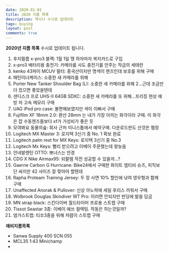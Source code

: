 ```yaml
---
date: 2020-01-01
title: 2020 지름 목록
description: 역시나 수시로 업데이트
tags: buying
layout: post
comments: true
---
```

**2020년 지름 목록**
수시로 업데이트 됩니다.

1. 후지필름 x-pro3 블랙: 1월 1일 땡 하자마자 복지카드로 구입
2. x-pro3 배터리용 충전기: 카메라를 사도 충전기를 안주는 작금의 세태란 
3. kenko 43파이 MCUV 필터: 중국산이지만 명색이 렌즈인데 보호를 위해 구매   
4. 매틴이너케이스: 소중한 새 카메라를 위해
5. Porter New Tanker Shoulder Bag (L): 소중한 새 카메라를 위해 2...근데 조금만 더 컸으면 좋았을텐데
6. 샌디스크 프로 UHS-II 64GB SDXC: 소중한 새 카메라를 또 위해...프리징 현상 예방 차 고속 메모리 구매
7. UAG iPod pro case: 불편해보였지만 색이 이뻐서 구매
8. Fujifilm XF 18mm 2.0: 환산 28mm 는 내가 가장 아끼는 화각이라 구매. 이 화각은 잡 수동렌즈들보다 xf가 가성비가 좋은 듯
9. 모여봐요 동물의숲: 회사 근처 미니스톱에서 예약구매. 다운로드판도 산것은 햄정
10. Logitech MX Master 3: 로지텍 3신기 중 No. 1 확보 완료
11. Logitech palm rest for MX Keys: 로지텍 3신기 중 No.3
12. Logitech Mx Keys: 빨리 받으려고 이베이 주문했는데 왕늦음
13. 안네발렌틴 OTTO: 뽀너스는 안경
14. CDG X Nike Airmax95: 되팔렘 작전 성공할 수 있을까...?
15. Gaerne Carbon G Hurricane: Bike24에서 구매한 화이트 엠티비 슈즈, 피직보단 싸지만 42 사이즈 잘 맞아야 할텐데
16. Rapha Proteam Training Jersey: 두 장 사면 10% 할인에 낚여 영우형과 함께 구매
17. Unaffected Anorak & Pullover: 신상 아노락에 세일 후리스 끼워서 구매
18. Wolbrook Douglas Skindiver WT Pro: 이러면 안되지만 펀딩에 발을 담금
19. MN strap black: 스킨다이버 월드타이머 프로용 스트랩 구매
20. Tissot Seastar 3종: 이베이 예쓰 컬렉팅. 작동은 하는것일까?
21. 염가스트랩: 티쏘3종을 위해 저렴이 스트랩 구매

  
**예비지름목록** 
- Sanwa Supply 400 SCN 055
- MCL35 1:43 Minichamp
- 
